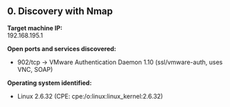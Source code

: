 ## 0. Discovery with Nmap

**Target machine IP:**  
192.168.195.1

**Open ports and services discovered:**  
- 902/tcp → VMware Authentication Daemon 1.10 (ssl/vmware-auth, uses VNC, SOAP)

**Operating system identified:**  
- Linux 2.6.32 (CPE: cpe:/o:linux:linux_kernel:2.6.32)
